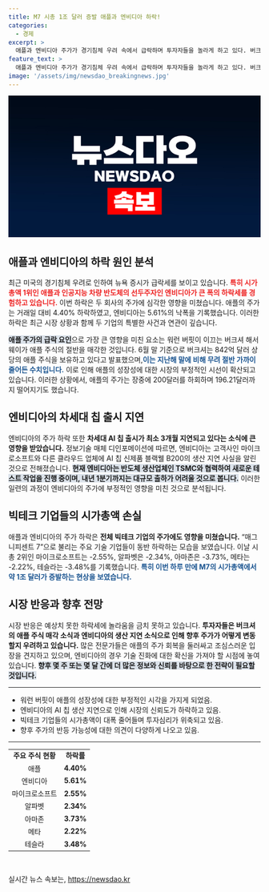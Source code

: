```yaml
---
title: M7 시총 1조 달러 증발 애플과 엔비디아 하락!
categories:
  - 경제
excerpt: >
  애플과 엔비디아 주가가 경기침체 우려 속에서 급락하며 투자자들을 놀라게 하고 있다. 버크셔 해서웨이의 애플 지분 매각과 엔비디아의 AI 칩 출시 지연이 주요 원인으로 지목되고 있다. 증시의 충격을 함께 확인해보자!
feature_text: >
  애플과 엔비디아 주가가 경기침체 우려 속에서 급락하며 투자자들을 놀라게 하고 있다. 버크셔 해서웨이의 애플 지분 매각과 엔비디아의 AI 칩 출시 지연이 주요 원인으로 지목되고 있다. 증시의 충격을 함께 확인해보자!
image: '/assets/img/newsdao_breakingnews.jpg'
---
```


<p><img src="/assets/img/newsdao_breakingnews.jpg" alt="bookingtag 속보" /></p>

<h2 data-ke-size="size26">애플과 엔비디아의 하락 원인 분석</h2>

<p data-ke-size="size16">최근 미국의 경기침체 우려로 인하여 뉴욕 증시가 급락세를 보이고 있습니다. <b><span style="color: #ee2323;">특히 시가총액 1위인 애플과 인공지능 차량 반도체의 선두주자인 엔비디아가 큰 폭의 하락세를 경험하고 있습니다.</span></b> 이번 하락은 두 회사의 주가에 심각한 영향을 미쳤습니다. 애플의 주가는 거래일 대비 4.40% 하락하였고, 엔비디아는 5.61%의 낙폭을 기록했습니다. 이러한 하락은 최근 시장 상황과 함께 두 기업의 특별한 사건과 연관이 깊습니다.</p>

<p data-ke-size="size16"><b><span style="background-color: #21538527;">애플 주가의 급락 요인</span></b>으로 가장 큰 영향을 미친 요소는 워런 버핏이 이끄는 버크셔 해서웨이가 애플 주식의 절반을 매각한 것입니다. 6월 말 기준으로 버크셔는 842억 달러 상당의 애플 주식을 보유하고 있다고 발표했으며,<b><span style="color: #1a5490;">이는 지난해 말에 비해 무려 절반 가까이 줄어든 수치입니다.</span></b> 이로 인해 애플의 성장성에 대한 시장의 부정적인 시선이 확산되고 있습니다. 이러한 상황에서, 애플의 주가는 장중에 200달러를 하회하며 196.21달러까지 떨어지기도 했습니다.</p>

<h2 data-ke-size="size26">엔비디아의 차세대 칩 출시 지연</h2>

<p data-ke-size="size16">엔비디아의 주가 하락 또한 <b><span style="ee2323;">차세대 AI 칩 출시가 최소 3개월 지연되고 있다는 소식에 큰 영향을 받았습니다.</span></b> 정보기술 매체 디인포메이션에 따르면, 엔비디아는 고객사인 마이크로소프트와 다른 클라우드 업체에 AI 칩 신제품 블랙웰 B200의 생산 지연 사실을 알린 것으로 전해졌습니다. <b><span style="background-color: #21538527;">현재 엔비디아는 반도체 생산업체인 TSMC와 협력하여 새로운 테스트 작업을 진행 중이며, 내년 1분기까지는 대규모 출하가 어려울 것으로 봅니다.</span></b> 이러한 일련의 과정이 엔비디아의 주가에 부정적인 영향을 미친 것으로 분석됩니다.</p>

<h2 data-ke-size="size26">빅테크 기업들의 시가총액 손실</h2>

<p data-ke-size="size16">애플과 엔비디아의 주가 하락은 <b><span style="ee2323;">전체 빅테크 기업의 주가에도 영향을 미쳤습니다.</span></b> “매그니피센트 7”으로 불리는 주요 기술 기업들이 동반 하락하는 모습을 보였습니다. 이날 시총 2위인 마이크로소프트는 -2.55%, 알파벳은 -2.34%, 아마존은 -3.73%, 메타는 -2.22%, 테슬라는 -3.48%를 기록했습니다. <b><span style="color: #1a5490;">특히 이번 하루 만에 M7의 시가총액에서 약 1조 달러가 증발하는 현상을 보였습니다.</span></b></p>

<h2 data-ke-size="size26">시장 반응과 향후 전망</h2>

<p data-ke-size="size16">시장 반응은 예상치 못한 하락세에 놀라움을 금치 못하고 있습니다. <b><span style="ee2323;">투자자들은 버크셔의 애플 주식 매각 소식과 엔비디아의 생산 지연 소식으로 인해 향후 주가가 어떻게 변동할지 우려하고 있습니다.</span></b> 많은 전문가들은 애플의 주가 회복을 둘러싸고 조심스러운 입장을 견지하고 있으며, 엔비디아의 경우 기술 진화에 대한 확신을 가져야 할 시점에 놓여 있습니다. <b><span style="background-color: #21538527;">향후 몇 주 또는 몇 달 간에 더 많은 정보와 신뢰를 바탕으로 한 전략이 필요할 것입니다.</span></b></p>

<hr>

<ul>
<li>워런 버핏이 애플의 성장성에 대한 부정적인 시각을 가지게 되었음.</li>
<li>엔비디아의 AI 칩 생산 지연으로 인해 시장의 신뢰도가 하락하고 있음.</li>
<li>빅테크 기업들의 시가총액이 대폭 줄어들며 투자심리가 위축되고 있음.</li>
<li>향후 주가의 반등 가능성에 대한 의견이 다양하게 나오고 있음.</li>
</ul>

<hr>

<table>
<tr>
<td style="text-align: center; height: 17px;"><b>주요 주식 현황</b></td>
<td style="text-align: center; height: 17px;"><b>하락률</b></td>
</tr>
<tr>
<td style="text-align: center; height: 17px;">애플</td>
<td style="text-align: center; height: 17px;"><b>4.40%</b></td>
</tr>
<tr>
<td style="text-align: center; height: 17px;">엔비디아</td>
<td style="text-align: center; height: 17px;"><b>5.61%</b></td>
</tr>
<tr>
<td style="text-align: center; height: 17px;">마이크로소프트</td>
<td style="text-align: center; height: 17px;"><b>2.55%</b></td>
</tr>
<tr>
<td style="text-align: center; height: 17px;">알파벳</td>
<td style="text-align: center; height: 17px;"><b>2.34%</b></td>
</tr>
<tr>
<td style="text-align: center; height: 17px;">아마존</td>
<td style="text-align: center; height: 17px;"><b>3.73%</b></td>
</tr>
<tr>
<td style="text-align: center; height: 17px;">메타</td>
<td style="text-align: center; height: 17px;"><b>2.22%</b></td>
</tr>
<tr>
<td style="text-align: center; height: 17px;">테슬라</td>
<td style="text-align: center; height: 17px;"><b>3.48%</b></td>
</tr>
</table>

<p data-ke-size="size16">&nbsp;</p>
실시간 뉴스 속보는, <a href="https://newsdao.kr" rel="dofollow">https://newsdao.kr</a>


